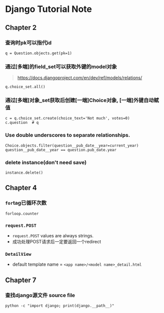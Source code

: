 Django Tutorial Note
====================

Chapter 2
---------

### 查询时pk可以指代id

    q = Question.objects.get(pk=1)

### 通过[多端]的field_set可以获取外键的model对象

> <https://docs.djangoproject.com/en/dev/ref/models/relations/>

    q.choice_set.all()

### 通过[多端]对象_set获取后创建[一端]Choice对象, [一端]外键自动赋值

    c = q.choice_set.create(choice_text='Not much', votes=0)
    c.question  # q

### Use double underscores to separate relationships.

    Choice.objects.filter(question__pub_date__year=current_year)
    question__pub_date__year == question.pub_date.year

### delete instance(don't need save)

    instance.delete()

Chapter 4
---------

### `for`tag已循环次数

    forloop.counter

### `request.POST`

- `request.POST` values are always strings.
- 成功处理POST请求后一定要返回一个redirect

### `DetailView`

- default template name = `<app name>/<model name>_detail.html`

Chapter 7
---------

### 查找django源文件 source file

    python -c "import django; print(django.__path__)"
